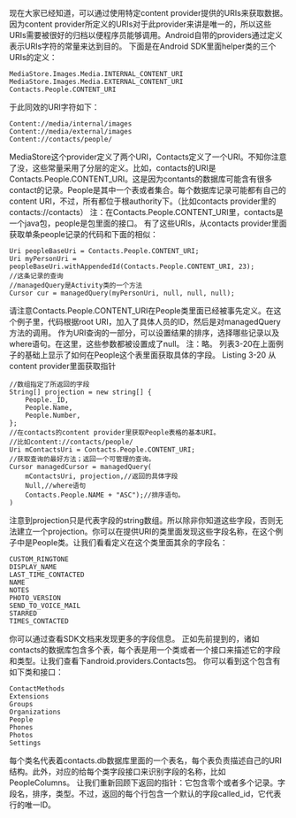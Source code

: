 现在大家已经知道，可以通过使用特定content provider提供的URIs来获取数据。因为content provider所定义的URIs对于此provider来讲是唯一的，所以这些URIs需要被很好的归档以便程序员能够调用。Android自带的providers通过定义表示URIs字符的常量来达到目的。
下面是在Android SDK里面helper类的三个URIs的定义：
```  
MediaStore.Images.Media.INTERNAL_CONTENT_URI
MediaStore.Images.Media.EXTERNAL_CONTENT_URI
Contacts.People.CONTENT_URI
```
于此同效的URI字符如下：
```  
Content://media/internal/images
Content://media/external/images
Content://contacts/people/
```
MediaStore这个provider定义了两个URI，Contacts定义了一个URI。不知你注意了没，这些常量采用了分层的定义。比如，contacts的URI是Contacts.People.CONTENT_URI。这是因为contants的数据库可能含有很多contact的记录。People是其中一个表或者集合。每个数据库记录可能都有自己的content URI，不过，所有都位于根authority下。（比如contacts provider里的contacts://contacts）
注：在Contacts.People.CONTENT_URI里，contacts是一个java包，people是包里面的接口。
有了这些URIs，从contacts provider里面获取单条people记录的代码和下面的相似：
```  
Uri peopleBaseUri = Contacts.People.CONTENT_URI;
Uri myPersonUri = peopleBaseUri.withAppendedId(Contacts.People.CONTENT_URI, 23);
//这条记录的查询
//managedQuery是Activity类的一个方法
Cursor cur = managedQuery(myPersonUri, null, null, null);
```
请注意Contacts.People.CONTENT_URI在People类里面已经被事先定义。在这个例子里，代码根据root URI，加入了具体人员的ID，然后是对managedQuery方法的调用。
作为URI查询的一部分，可以设置结果的排序，选择哪些记录以及where语句。在这里，这些参数都被设置成了null。
注：略。
列表3-20在上面例子的基础上显示了如何在People这个表里面获取具体的字段。
Listing 3-20  从content provider里面获取指针
```  
//数组指定了所返回的字段
String[] projection = new string[] {
	People._ID,
	People.Name,
	People.Number,
};
//在contacts的content provider里获取People表格的基本URI。
//比如content://contacts/people/
Uri mContactsUri = Contacts.People.CONTENT_URI;
//获取查询的最好方法；返回一个可管理的查询。
Cursor managedCursor = managedQuery(
	mContactsUri, projection,//返回的具体字段
	Null,//where语句
	Contacts.People.NAME + "ASC");//排序语句。
)
```
注意到projection只是代表字段的string数组。所以除非你知道这些字段，否则无法建立一个projection。你可以在提供URI的类里面发现这些字段名称，在这个例子中是People类。让我们看看定义在这个类里面其余的字段名：
```  
CUSTOM_RINGTONE
DISPLAY_NAME
LAST_TIME_CONTACTED
NAME
NOTES
PHOTO_VERSION
SEND_TO_VOICE_MAIL
STARRED
TIMES_CONTACTED
```
你可以通过查看SDK文档来发现更多的字段信息。
正如先前提到的，诸如contacts的数据库包含多个表，每个表是用一个类或者一个接口来描述它的字段和类型。让我们查看下android.providers.Contacts包。
你可以看到这个包含有如下类和接口：
```  
ContactMethods
Extensions
Groups
Organizations
People
Phones
Photos
Settings
```
每个类名代表着contacts.db数据库里面的一个表名，每个表负责描述自己的URI结构。此外，对应的给每个类字段接口来识别字段的名称，比如PeopleColumns。
让我们重新回顾下返回的指针：它包含零个或者多个记录。字段名，排序，类型。不过，返回的每个行包含一个默认的字段called_id，它代表行的唯一ID。